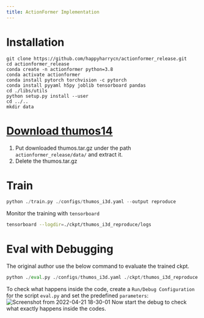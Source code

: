 ```yaml
---
title: ActionFormer Implementation
---
```


# Installation
```shell
git clone https://github.com/happyharrycn/actionformer_release.git
cd actionformer_release
conda create -n actionformer python=3.8
conda activate actionformer
conda install pytorch torchvision -c pytorch
conda install pyyaml h5py joblib tensorboard pandas
cd ./libs/utils
python setup.py install --user
cd ../..
mkdir data
```

# [Download thumos14](https://public.boxcloud.com/d/1/b1!b1OH9XcalSLZcmDN714EtP3I78TzCEBPwwuZUOyzEsHeoGhAZtK3OMROJhnrxV3nNAAiOh3Zi6JA_E5nmuAOavKca2ygoD07dtDq0sjVfcbkWXXLSTuPCgM0DQV9VRKfp9Mx7S3f83l-upm4y4nXwZxwmcFs7MoDlfrFSQaZsMCp4-KVX1XZHUUH_rNgZc4yDwqEdXoCdzWY9gsqOuA-XNzMqtoEmD8MtfKWbIl_slPv6t_2cbpH7j-6HV4Hpmzk4T9168E_-zbUn_tTRaA9ScFmsV_bg8xAa89lwPShvAp8GBHOY6c980KpTjjosGQfe0N8TM7KHaj116aTqLm7n0mO3CUt1L-CIKKDut32s1qXuLhg3RiJlUEz6KFPcis4fKgHiy3Pdt0R6Vrr1V67L4695SelQAArQy1C-p1wsiY_JycArTRy9bIb2WBRy1Vu4kXynu7ccZOMQax_FshNz3-oLEY1WAsy20HJnkmbhLO1NaMfYl9FqXNE9BZGuapeqO7z8e7-_NxCde_SsyGukX1PRMIPUQcbdKG-oDiYxaI0yblSSQeuKmeAcWO5qN0LlOuOiYiJDi5Ks72dqlrGPX-KnwWnzir77NGXvuHveQkOEy_VJ6ov3wGfQsoNQs_145yGZ5OwnI4E6lN5QoJZ9pTTzeX4Z5O_F6Ge3e4oP0uM1WbaYBXTzvv6CBrSiDfQFmELzWn-B2y53PaG9EI2lhNQMoEmoD6EXJMViFbkWEe0FF5M7at_8VMMh9Wqpf1lelvKxL6uK0FFUUlgzvGKZmXvQIAYtdV3giCbqvAi3zel8-zBldkFetrHy5cMezx_g5PMhdwnWQWrE-kcKW5fsueDp2nJobbpNIodk-KQ4CNoKm_520V9sDoJs6g-LRiNT6NaE3NPt8YuQrnBBYNmT-_Ot0QS-fF0COeW50QjRMvANJx5gFJEci0aGlzxwYNH-u16UwqzFzLhnLAN8NxOjaMe5vxQCSa37YJeF-FYrDi5UrUH54eiHDTL5zQRbXVw723OqVjCpWMaMjOnOk1IvQoyCqXio1UFrgAz3j-EkbQ_og5Na7WLP2gMkm1qXGzztw_4RY5WShu4GhT-_O2pkc-hKJcuXjFzTHmgy6CE6dCNYH4bZ3EUsBhhA8lsBC1Q1_42NzWmSni0oKEw8mm9VLmqMnMoXI4FdkSa1HpTEOLVlY7sphEYroC5A-e8bH5Y8bjofB-Ht2i2eBR1TtupkR0nn8nR13pstWEf_8CD_dgq0cGTU-_xm1tg8eCM7BnthvkSWklWg0kGb4aj/download)
1. Put downloaded thumos.tar.gz under the path `actionformer_release/data/` and extract it.
2. Delete the thumos.tar.gz

# Train
```python
python ./train.py ./configs/thumos_i3d.yaml --output reproduce
```
Monitor the training with `tensorboard`
```bash
tensorboard --logdir=./ckpt/thumos_i3d_reproduce/logs
```

# Eval with Debugging
The original author use the below command to evaluate the trained ckpt.
```python
python ./eval.py ./configs/thumos_i3d.yaml ./ckpt/thumos_i3d_reproduce
```
To check what happens inside the code, create a `Run/Debug Configuration` for the script `eval.py` and set the predefined `parameters`:
![Screenshot from 2022-04-21 18-30-01](https://user-images.githubusercontent.com/42603768/164439593-092c535b-5798-4fcc-af2b-9d0b192acc0e.png)
Now start the debug to check what exactly happens inside the codes.
